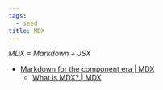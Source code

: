 ```yaml
---
tags:
  - seed
title: MDX
---
```

*MDX = Markdown + JSX*

- [Markdown for the component era | MDX](https://mdxjs.com/)
	- [What is MDX? | MDX](https://mdxjs.com/docs/what-is-mdx/#markdown-for-the-component-era)
